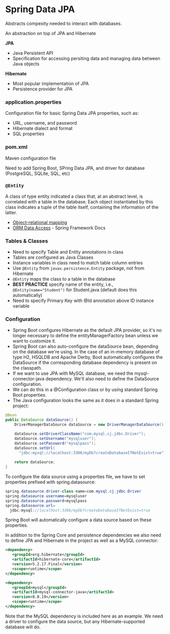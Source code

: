 # **Spring Data JPA**

Abstracts compexity needed to interact with databases.

An abstraction on top of JPA and Hibernate

**JPA** 

- Java Persistent API
- Specification for accessing persiting data and managing data between Java objects

**Hibernate** 

- Most popular implementation of JPA
- Persistence provider for JPA

### **application.properties**
Configuration file for basic Spring Data JPA properties, such as:
- URL, username, and password
- Hibernate dialect and format
- SQL properties

### **pom.xml**
Maven configuration file

Need to add Spring Boot, SPring Data JPA, and driver for database (PostgreSQL, SQLite, SQL, etc)

### **`@Entity`** 
A class of type entity indicated a class that, at an abstract level, is correlated with a table in the database. Each object instantiated by this class indicates a tuple of the table itself, containing the information of the latter. 

- [Object-relational mapping](./topics/orm.md)
- [ORM Data Access](https://docs.spring.io/spring-framework/docs/current/reference/html/data-access.html#orm) - Spring Framework Docs 

### **Tables & Classes** 
- Need to specify Table and Entity annotations in class
- Tables are configured as Java Classes
- Instance variables in class need to match table column entries
- Use `@Entity` from `javax.persistence.Entity` package, not from Hibernate
- `@Entity` maps the class to a table in the database
- **BEST PRACTICE** specify name of the entity, i.e., `@Entity(name="Student")` for Student.java (default does this automatically)
- Need to specify Primary Key with @Id annotation above ID instance variable

### **Configuration**  

- Spring Boot configures Hibernate as the default JPA provider, so it's no longer necessary to define the entityManagerFactory bean unless we want to customize it.
- Spring Boot can also auto-configure the dataSource bean, depending on the database we're using. In the case of an in-memory database of type H2, HSQLDB and Apache Derby, Boot automatically configures the DataSource if the corresponding database dependency is present on the classpath.
- If we want to use JPA with MySQL database, we need the mysql-connector-java dependency. We'll also need to define the DataSource configuration.
- We can do this in a @Configuration class or by using standard Spring Boot properties.
- The Java configuration looks the same as it does in a standard Spring project:

```java
@Bean
public DataSource dataSource() {
    DriverManagerDataSource dataSource = new DriverManagerDataSource();

    dataSource.setDriverClassName("com.mysql.cj.jdbc.Driver");
    dataSource.setUsername("mysqluser");
    dataSource.setPassword("mysqlpass");
    dataSource.setUrl(
      "jdbc:mysql://localhost:3306/myDb?createDatabaseIfNotExist=true"); 
    
    return dataSource;
}
```

To configure the data source using a properties file, we have to set properties prefixed with spring.datasource:

```java
spring.datasource.driver-class-name=com.mysql.cj.jdbc.Driver
spring.datasource.username=mysqluser
spring.datasource.password=mysqlpass
spring.datasource.url=
  jdbc:mysql://localhost:3306/myDb?createDatabaseIfNotExist=true
```

Spring Boot will automatically configure a data source based on these properties.

In addition to the Spring Core and persistence dependencies we also need to define JPA and Hibernate in the project as well as a MySQL connector:

```xml
<dependency>
   <groupId>org.hibernate</groupId>
   <artifactId>hibernate-core</artifactId>
   <version>5.2.17.Final</version>
   <scope>runtime</scope>
</dependency>

<dependency>
   <groupId>mysql</groupId>
   <artifactId>mysql-connector-java</artifactId>
   <version>8.0.19</version>
   <scope>runtime</scope>
</dependency>
```

Note that the MySQL dependency is included here as an example. We need a driver to configure the data source, but any Hibernate-supported database will do.